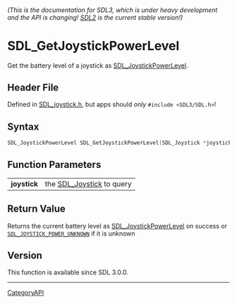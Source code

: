 ###### (This is the documentation for SDL3, which is under heavy development and the API is changing! [SDL2](https://wiki.libsdl.org/SDL2/) is the current stable version!)
# SDL_GetJoystickPowerLevel

Get the battery level of a joystick as [SDL_JoystickPowerLevel](SDL_JoystickPowerLevel).

## Header File

Defined in [SDL_joystick.h](https://github.com/libsdl-org/SDL/blob/main/include/SDL3/SDL_joystick.h), but apps should _only_ `#include <SDL3/SDL.h>`!

## Syntax

```c
SDL_JoystickPowerLevel SDL_GetJoystickPowerLevel(SDL_Joystick *joystick);

```

## Function Parameters

|                  |                                           |
| ---------------- | ----------------------------------------- |
| **joystick**     | the [SDL_Joystick](SDL_Joystick) to query |

## Return Value

Returns the current battery level as
[SDL_JoystickPowerLevel](SDL_JoystickPowerLevel) on success or
[`SDL_JOYSTICK_POWER_UNKNOWN`](SDL_JOYSTICK_POWER_UNKNOWN) if it is unknown

## Version

This function is available since SDL 3.0.0.

----
[CategoryAPI](CategoryAPI)

